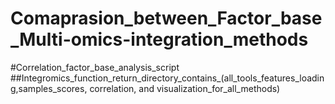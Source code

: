 # Comaprasion_between_Factor_base_Multi-omics-integration_methods

#Correlation_factor_base_analysis_script
##Integromics_function_return_directory_contains_(all_tools_features_loading,samples_scores, correlation, and visualization_for_all_methods)
